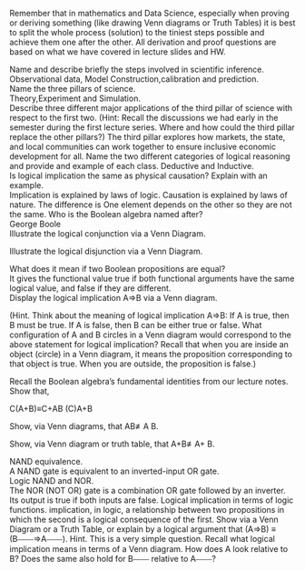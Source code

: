 Remember that in mathematics and Data Science, especially when proving or deriving something (like drawing Venn diagrams or Truth Tables) it is best to split the whole process (solution) to the tiniest steps possible and achieve them one after the other.
All derivation and proof questions are based on what we have covered in lecture slides and HW.


Name and describe briefly the steps involved in scientific inference.  
Observational data, Model Construction,calibration and prediction.  
Name the three pillars of science.  
Theory,Experiment and Simulation.  
Describe three different major applications of the third pillar of science with respect to the first two.
(Hint: Recall the discussions we had early in the semester during the first lecture series. 
Where and how could the third pillar replace the other pillars?)
 The third pillar explores how markets, the state, and local communities can work together to ensure inclusive economic 
development for all.
Name the two different categories of logical reasoning and provide and example of each class.
Deductive and Inductive.  
Is logical implication the same as physical causation? Explain with an example.  
Implication is explained by laws of logic. Causation is explained by laws of nature. 
The difference is One element depends on the other so they are not the same.
Who is the Boolean algebra named after?  
George Boole  
Illustrate the logical conjunction via a Venn Diagram.

Illustrate the logical disjunction via a Venn Diagram.

What does it mean if two Boolean propositions are equal?  
It gives the functional value true if both functional arguments have the same 
logical value, and false if they are different.  
Display the logical implication A⇒B via a Venn diagram.

(Hint. Think about the meaning of logical implication A⇒B: If A is true, then B must be true. If A is false, then B can be either true or false.
What configuration of A and B circles in a Venn diagram would correspond to the above statement for logical implication? Recall that when you are inside an object (circle) in a Venn diagram, 
it means the proposition corresponding to that object is true.
When you are outside, the proposition is false.)  

Recall the Boolean algebra’s fundamental identities from our lecture notes. Show that,  

C(A+B)≡C+AB
(C)A+B  

Show, via Venn diagrams, that AB≢A B.  

Show, via Venn diagram or truth table, that A+B≢A+ B.  

NAND equivalence.  
A NAND gate is equivalent to an inverted-input OR gate.  
Logic NAND and NOR.  
The NOR (NOT OR) gate is a combination OR gate followed by an inverter. Its output is true if both inputs are false.
Logical implication in terms of logic functions.
implication, in logic, a relationship between two propositions in which the second is a logical consequence of the first.
Show via a Venn Diagram or a Truth Table, or explain by a logical argument that (A⇒B) ≡ (B⎯⎯⎯⎯⇒A⎯⎯⎯⎯). Hint. This is a very simple question. Recall what logical implication means in terms of a Venn diagram. How does A look relative to B? Does the same also hold for B⎯⎯⎯⎯ relative to A⎯⎯⎯⎯?
